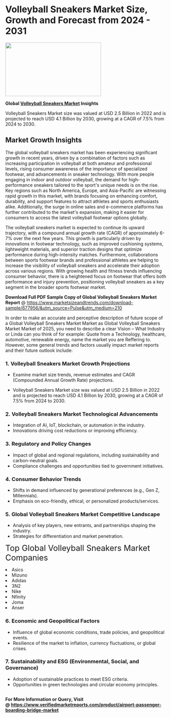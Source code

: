 <H1>Volleyball Sneakers Market Size, Growth and Forecast from 2024 - 2031</H1><img class="aligncenter size-medium wp-image-584254" src="https://thirdeyenews.in/wp-content/uploads/2024/09/Global-Market-Research-300x168.jpeg" alt="" width="300" height="168" /><p><strong>Global&nbsp;<a href="https://www.marketsizeandtrends.com/download-sample/677956/&amp;utm_source=Pulse&amp;utm_medium=210">Volleyball Sneakers Market</a> Insights</strong></p><p>Volleyball Sneakers Market size was valued at USD 2.5 Billion in 2022 and is projected to reach USD 4.1 Billion by 2030, growing at a CAGR of 7.5% from 2024 to 2030.</p><p><h2>Market Growth Insights</h2> <p>The global volleyball sneakers market has been experiencing significant growth in recent years, driven by a combination of factors such as increasing participation in volleyball at both amateur and professional levels, rising consumer awareness of the importance of specialized footwear, and advancements in sneaker technology. With more people engaging in indoor and outdoor volleyball, the demand for high-performance sneakers tailored to the sport's unique needs is on the rise. Key regions such as North America, Europe, and Asia-Pacific are witnessing rapid growth in this market, with brands focusing on enhancing comfort, durability, and support features to attract athletes and sports enthusiasts alike. Additionally, the surge in online sales and e-commerce platforms has further contributed to the market's expansion, making it easier for consumers to access the latest volleyball footwear options globally.</p> <p></p> <p>The volleyball sneakers market is expected to continue its upward trajectory, with a compound annual growth rate (CAGR) of approximately 6-7% over the next few years. This growth is particularly driven by innovations in footwear technology, such as improved cushioning systems, lightweight materials, and superior traction designs that optimize performance during high-intensity matches. Furthermore, collaborations between sports footwear brands and professional athletes are helping to increase the visibility of volleyball sneakers and accelerate their adoption across various regions. With growing health and fitness trends influencing consumer behavior, there is a heightened focus on footwear that offers both performance and injury prevention, positioning volleyball sneakers as a key segment in the broader sports footwear market. <p></p><p><span class=""><strong>Download Full PDF Sample Copy of Global Volleyball Sneakers Market Report</strong> @ <a href="https://www.marketsizeandtrends.com/download-sample/677956/&amp;utm_source=Pulse&amp;utm_medium=210" target="_blank">https://www.marketsizeandtrends.com/download-sample/677956/&amp;utm_source=Pulse&amp;utm_medium=210</a></span></p><p>In order to make an accurate and perceptive description of future scope of a Global&nbsp;Volleyball Sneakers Market Market as Global&nbsp;Volleyball Sneakers Market Market of 2025, you need to describe a clear Vision &ndash; What Industry or Linda can you think of for example: Quote from a Technology, healthcare, automotive, renewable energy, name the market you are Reffering to. However, some general trends and factors usually impact market reports and their future outlook include:</p><h3>1.&nbsp;<strong>Volleyball Sneakers Market Growth Projections</strong></h3><ul><li>Examine market size trends, revenue estimates and CAGR (Compounded Annual Growth Rate) projections.</li><li><p>Volleyball Sneakers Market size was valued at USD 2.5 Billion in 2022 and is projected to reach USD 4.1 Billion by 2030, growing at a CAGR of 7.5% from 2024 to 2030.</p></li></ul><h3>2.&nbsp;<strong>Volleyball Sneakers Market Technological Advancements</strong></h3><ul><li>Integration of AI, IoT, blockchain, or automation in the industry.</li><li>Innovations driving cost reductions or improving efficiency.</li></ul><h3>3.&nbsp;<strong>Regulatory and Policy Changes</strong></h3><ul><li>Impact of global and regional regulations, including sustainability and carbon-neutral goals.</li><li>Compliance challenges and opportunities tied to government initiatives.</li></ul><h3>4.&nbsp;<strong>Consumer Behavior Trends</strong></h3><ul><li>Shifts in demand influenced by generational preferences (e.g., Gen Z, Millennials).</li><li>Emphasis on eco-friendly, ethical, or personalized products/services.</li></ul><h3>5.&nbsp;<strong>Global Volleyball Sneakers Market Competitive Landscape</strong></h3><ul><li>Analysis of key players, new entrants, and partnerships shaping the industry.</li><li>Strategies for differentiation and market penetration.</li></ul><p data-pm-slice="1 1 []"><span style="color: inherit; font-family: inherit; font-size: 25px;">Top Global Volleyball Sneakers Market Companies</span></p><div class="" data-test-id=""><p><li>Asics</li><li> Mizuno</li><li> Adidas</li><li> 3N2</li><li> Nike</li><li> Nfinity</li><li> Joma</li><li> Anser</li></p></div><h3>6.&nbsp;<strong>Economic and Geopolitical Factors</strong></h3><ul><li>Influence of global economic conditions, trade policies, and geopolitical events.</li><li>Resilience of the market to inflation, currency fluctuations, or global crises.</li></ul><h3>7.&nbsp;<strong>Sustainability and ESG (Environmental, Social, and Governance)</strong></h3><ul><li>Adoption of sustainable practices to meet ESG criteria.</li><li>Opportunities in green technologies and circular economy principles.</li></ul><h2><strong style="font-size: 14px;">For More Information or Query, Visit @&nbsp;</strong><a style="background-color: #ffffff; font-size: 14px;" href="https://www.marketsizeandtrends.com/report/volleyball-sneakers-market/" target="_blank">https://www.verifiedmarketreports.com/product/airport-passenger-boarding-bridge-market</a></h2>

